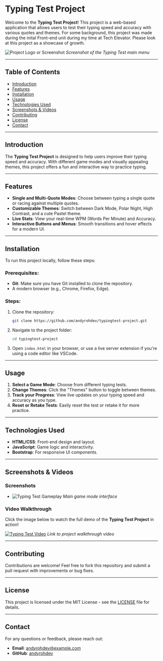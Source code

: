 
# Typing Test Project

Welcome to the **Typing Test Project**! This project is a web-based application that allows users to test their typing speed and accuracy with various quotes and themes.
For some background, this project was made during the inital Front-end unit during my time at Tech Elevator. Please look at this project as a showcase of growth.

![Project Logo or Screenshot](https://res.cloudinary.com/dtwxjssaq/image/upload/v1727988787/image_qlfucy.png)
*Screenshot of the Typing Test main menu*

---

## Table of Contents
- [Introduction](#introduction)
- [Features](#features)
- [Installation](#installation)
- [Usage](#usage)
- [Technologies Used](#technologies-used)
- [Screenshots & Videos](#screenshots--videos)
- [Contributing](#contributing)
- [License](#license)
- [Contact](#contact)

---

## Introduction
The **Typing Test Project** is designed to help users improve their typing speed and accuracy. With different game modes and visually appealing themes, this project offers a fun and interactive way to practice typing.

---

## Features
- **Single and Multi-Quote Modes**: Choose between typing a single quote or racing against multiple quotes.
- **Customizable Themes**: Switch between Dark Mode, Polar Night, High Contrast, and a cute Pastel theme.
- **Live Stats**: View your real-time WPM (Words Per Minute) and Accuracy.
- **Interactive Buttons and Menus**: Smooth transitions and hover effects for a modern UI.

---

## Installation

To run this project locally, follow these steps:

### Prerequisites:
- **Git**: Make sure you have Git installed to clone the repository.
- A modern browser (e.g., Chrome, Firefox, Edge).

### Steps:
1. Clone the repository:
   ```bash
   git clone https://github.com/andyrohdev/typingtest-project.git
   ```
2. Navigate to the project folder:
   ```bash
   cd typingtest-project
   ```
3. Open `index.html` in your browser, or use a live server extension if you're using a code editor like VSCode.

---

## Usage

1. **Select a Game Mode**: Choose from different typing tests.
2. **Change Themes**: Click the "Themes" button to toggle between themes.
3. **Track your Progress**: View live updates on your typing speed and accuracy as you type.
4. **Reset or Retake Tests**: Easily reset the test or retake it for more practice.

---

## Technologies Used
- **HTML/CSS**: Front-end design and layout.
- **JavaScript**: Game logic and interactivity.
- **Bootstrap**: For responsive UI components.

---

## Screenshots & Videos

### Screenshots
- ![Typing Test Gameplay](https://res.cloudinary.com/dtwxjssaq/image/upload/v1727988771/image_hbjydg.png)
  *Main game mode interface*

### Video Walkthrough

Click the image below to watch the full demo of the **Typing Test Project** in action!

[![Typing Test Video](https://res.cloudinary.com/dtwxjssaq/image/upload/v1727988787/image_qlfucy.png)](https://res.cloudinary.com/dtwxjssaq/video/upload/v1727994323/typingtest-webdemo_a4gsam.mp4)
*Link to project walkthrough video*

---

## Contributing
Contributions are welcome! Feel free to fork this repository and submit a pull request with improvements or bug fixes.

---

## License
This project is licensed under the MIT License - see the [LICENSE](LICENSE) file for details.

---

## Contact
For any questions or feedback, please reach out:
- **Email**: andyrohdev@example.com
- **GitHub**: [andyrohdev](https://github.com/andyrohdev)
